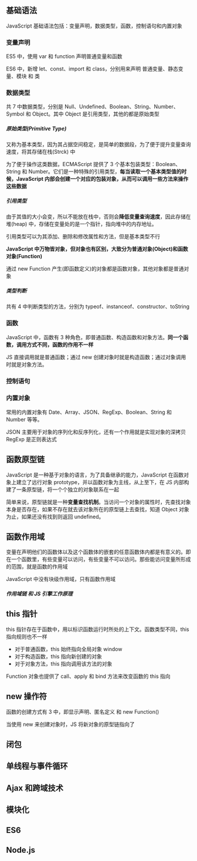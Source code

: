 ## 基础语法
JavaScript 基础语法包括：变量声明，数据类型，函数，控制语句和内置对象
### 变量声明
ES5 中，使用 var 和 function 声明普通变量和函数

ES6 中，新增 let、const、import 和 class，分别用来声明 普通变量、静态变量、模块 和 类
### 数据类型
共 7 中数据类型，分别是 Null、Undefined、Boolean、String、Number、Symbol 和 Object。其中 Object 是引用类型，其他的都是原始类型
##### 原始类型(Primitive Type)
又称为基本类型，因为其占据空间稳定，是简单的数据段，为了便于提升变量查询速度，将其存储在栈(Strck) 中

为了便于操作这类数据，ECMAScript 提供了 3 个基本包装类型：Boolean、String 和 Number。它们是一种特殊的引用类型，**每当读取一个基本类型值的时候，JavaScript 内部会创建一个对应的包装对象，从而可以调用一些方法来操作这些数据**
##### 引用类型
由于其值的大小会变，所以不能放在栈中，否则会**降低变量查询速度**，因此存储在堆(heap) 中，存储在变量处的是一个指针，指向堆中的内存地址。

引用类型可以为其添加、删除和修改属性和方法，但是基本类型不行

**JavaScript 中万物皆对象，但对象也有区别，大致分为普通对象(Object)和函数对象(Function)**

通过 new Function 产生(即函数定义)的对象都是函数对象，其他对象都是普通对象
##### 类型判断
共有 4 中判断类型的方法，分别为 typeof、instanceof、constructor、toString
### 函数
JavaScript 中，函数有 3 种角色，即普通函数、构造函数和对象方法。**同一个函数，调用方式不同，函数的作用不一样**

JS 直接调用就是普通函数；通过 new 创建对象时就是构造函数；通过对象调用时就是对象方法。
### 控制语句
### 内置对象
常用的内置对象有 Date、Array、JSON、RegExp、Boolean、String 和 Number 等等。

JSON 主要用于对象的序列化和反序列化，还有一个作用就是实现对象的深拷贝
RegExp 是正则表达式
## 函数原型链
JavaScript 是一种基于对象的语言，为了具备继承的能力，JavaScript 在函数对象上建立了远行对象 prototype，并以函数对象为主线，从上至下，在 JS 内部构建了一条原型链，将一个个独立的对象联系在一起

简单来说，原型链就是一种**变量查找机制**。当访问一个对象的属性时，先查找对象本身是否存在，如果不存在就去该对象所在的原型链上去查找，知道 Object 对象为止，如果还没有找到则返回 undefined。
## 函数作用域
变量在声明他们的函数体以及这个函数体的嵌套的任意函数体内都是有意义的。即在一个函数里，有些变量可以访问，有些变量不可以访问。那些能访问变量所形成的范围，就是函数的作用域

JavaScript 中没有块级作用域，只有函数作用域
##### 作用域链 和 JS 引擎工作原理
## this 指针
this 指针存在于函数中，用以标识函数运行时所处的上下文。函数类型不同，this 指向规则也不一样
* 对于普通函数，this 始终指向全局对象 window
* 对于构造函数，this 指向新创建的对象
* 对于对象方法，this 指向调用该方法的对象

Function 对象也提供了 call、apply 和 bind 方法来改变函数的 this 指向
## new 操作符
函数的创建方式有 3 中，即显示声明、匿名定义 和 new Function()

当使用 new 来创建对象时，JS 将新对象的原型链指向了
## 闭包
## 单线程与事件循环
## Ajax 和跨域技术
## 模块化
## ES6
## Node.js